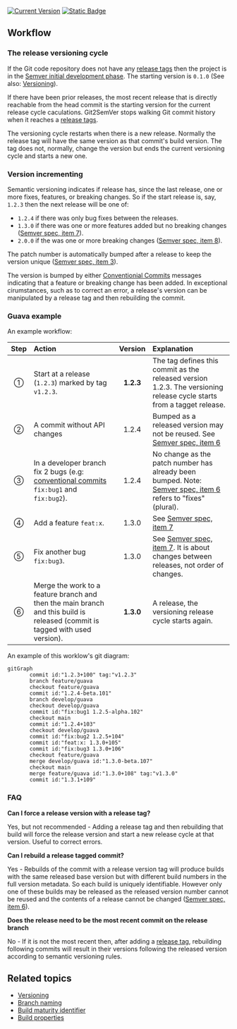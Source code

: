 ﻿---
uid: workflow
---

[![Current Version](https://img.shields.io/nuget/v/NoeticTools.Git2SemVer.MSBuild?label=Git2SemVer.MSBuild)](https://www.nuget.org/packages/NoeticTools.Git2SemVer.MsBuild)
<a href="https://github.com/NoeticTools/Git2SemVer">
  ![Static Badge](https://img.shields.io/badge/GitHub%20project-944248?logo=github)
</a>

<style>
th {
  text-align: left;
}
</style>

## Workflow

### The release versioning cycle

If the Git code repository does not have any [release tags](xref:release-tagging) then the project is in the [Semver initial development phase](https://semver.org/#how-should-i-deal-with-revisions-in-the-0yz-initial-development-phase).
The starting version is `0.1.0` (See also: [Versioning](xref:versioning)).

If there have been prior releases, the most recent release that is directly reachable from the head commit 
is the starting version for the current release cycle caculations. 
Git2SemVer stops walking Git commit history when it reaches a [release tags](xref:release-tagging).

The versioning cycle restarts when there is a new release.
Normally the release tag will have the same version as that commit's build version.
The tag does not, normally, change the version but ends the current versioning cycle and starts a new one.

### Version incrementing

Semantic versioning indicates if release has, since the last release, one or more fixes, features, or breaking changes.
So if the start release is, say, `1.2.3` then the next release will be one of:

* `1.2.4` if there was only bug fixes between the releases.
* `1.3.0` if there was one or more features added but no breaking changes ([Semver spec, item 7](https://semver.org#spec-item-7)).
* `2.0.0` if the was one or more breaking changes ([Semver spec, item 8](https://semver.org/#spec-item-8)).

The patch number is automatically bumped after a release to keep the version unique ([Semver spec, item 3](https://semver.org/#spec-item-3)).

The version is bumped by either [Conventionial Commits](https://www.conventionalcommits.org/en/v1.0.0/) messages indicating that a feature or breaking change has been added.
In exceptional cirumstances, such as to correct an error, a release's version can be manipulated by a release tag and then rebuilding the commit.

### Guava example

An example workflow:

| Step    | Action                                        | Version | Explanation                                                 |
| :--:    |:--                                            | :--:    |:--                                                          |
| &#9312; | Start at a release (`1.2.3`) marked by tag `v1.2.3`. | **1.2.3**  | The tag defines this commit as the released version 1.2.3. The versioning release cycle starts from a tagget release.  |
| &#9313; | A commit without API changes                  | 1.2.4 | Bumped as a released version may not be reused. See [Semver spec, item 6](<see href="https://semver.org/#spec-item-6">)
| &#9314; | In a developer branch fix 2 bugs (e.g: [conventional commits](https://www.conventionalcommits.org/en/v1.0.0/) `fix:bug1` and `fix:bug2`). | 1.2.4 | No change as the patch number has already been bumped. Note: [Semver spec, item 6](https://semver.org/#spec-item-6) refers to "fixes" (plural). |
| &#9315; | Add a feature `feat:x`.                       | 1.3.0 | See [Semver spec, item 7](https://semver.org#spec-item-7)     |
| &#9316; | Fix another bug `fix:bug3`.                   | 1.3.0 | See [Semver spec, item 7](https://semver.org/#spec-item-7). It is about changes between releases, not order of changes. |
| &#9317; | Merge the work to a feature branch and then the main branch and this build is released (commit is tagged with used version). | **1.3.0** | A release, the versioning release cycle starts again. |

An example of this worklow's git diagram:
```mermaid
gitGraph
       commit id:"1.2.3+100" tag:"v1.2.3"
       branch feature/guava
       checkout feature/guava
       commit id:"1.2.4-beta.101"
       branch develop/guava
       checkout develop/guava
       commit id:"fix:bug1 1.2.5-alpha.102"
       checkout main
       commit id:"1.2.4+103"
       checkout develop/guava
       commit id:"fix:bug2 1.2.5+104"
       commit id:"feat:x: 1.3.0+105"
       commit id:"fix:bug3 1.3.0+106"
       checkout feature/guava
       merge develop/guava id:"1.3.0-beta.107"
       checkout main
       merge feature/guava id:"1.3.0+108" tag:"v1.3.0"
       commit id:"1.3.1+109"
```

### FAQ

**Can I force a release version with a release tag?**

Yes, but not recommended - Adding a release tag and then rebuilding that build will force the 
release version and start a new release cycle at that version. Useful to correct errors.

**Can I rebuild a release tagged commit?**

Yes - Rebuilds of the commit with a release version tag will produce builds with the same released base version 
but with different build numbers in the full version metadata. So each build is uniquely identifiable.
However only one of these builds may be released as the released version number cannot be reused
and the contents of a release cannot be changed ([Semver spec, item 6](<see href="https://semver.org/#spec-item-6">)).

**Does the release need to be the most recent commit on the release branch**

No - If it is not the most recent then, after adding a [release tag](xref:release-tagging), rebuilding following commits will result in their versions following the released version according to semantic versioning rules.

## Related topics

* [Versioning](xref:versioning)
* [Branch naming](xref:branch-naming)
* [Build maturity identifier](xref:maturity-identifier)
* [Build properties](xref:versioning-msbuild-properties)

